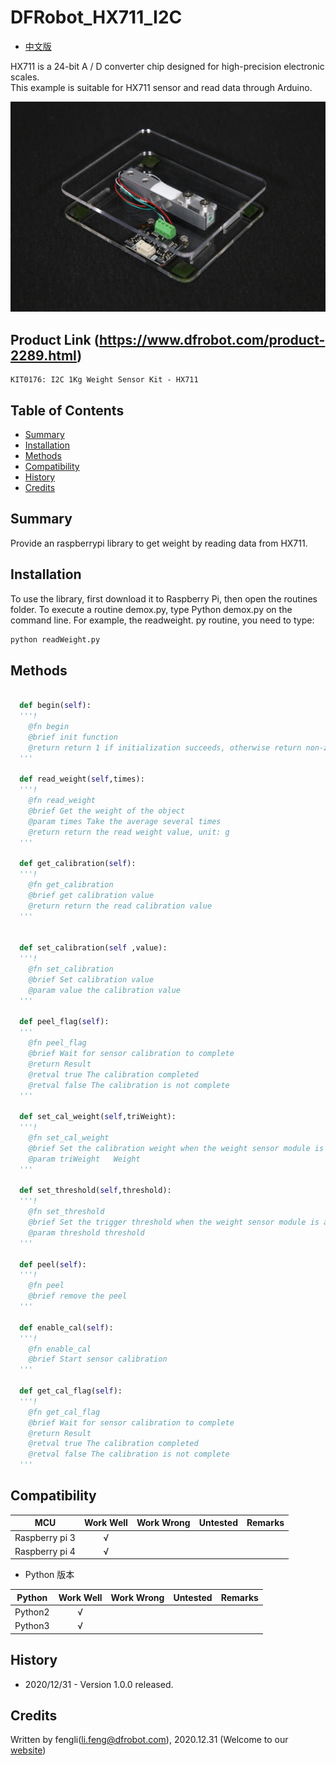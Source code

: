 # DFRobot_HX711_I2C
- [中文版](./README_CN.md)

HX711 is a 24-bit A / D converter chip designed for high-precision electronic scales.<br>
This example is suitable for HX711 sensor and read data through Arduino.<br>


![Product Image](../../resources/images/KIT0176.png)

## Product Link (https://www.dfrobot.com/product-2289.html)
    KIT0176: I2C 1Kg Weight Sensor Kit - HX711

## Table of Contents

* [Summary](#summary)
* [Installation](#installation)
* [Methods](#methods)
* [Compatibility](#compatibility)
* [History](#history)
* [Credits](#credits)

## Summary

Provide an raspberrypi library to get weight by reading data from HX711.

## Installation

To use the library, first download it to Raspberry Pi, then open the routines folder. To execute a routine demox.py, type Python demox.py on the command line. For example, the readweight. py routine, you need to type:
```python
python readWeight.py
```
## Methods

```python
  
  def begin(self):
  '''!
    @fn begin
    @brief init function
    @return return 1 if initialization succeeds, otherwise return non-zero and error code.
  '''
  
  def read_weight(self,times):
  '''!
    @fn read_weight
    @brief Get the weight of the object
    @param times Take the average several times
    @return return the read weight value, unit: g
  '''
  
  def get_calibration(self):
  '''!
    @fn get_calibration
    @brief get calibration value 
    @return return the read calibration value
  '''


  def set_calibration(self ,value):
  '''!
    @fn set_calibration
    @brief Set calibration value
    @param value the calibration value
  '''

  def peel_flag(self):
  '''
    @fn peel_flag
    @brief Wait for sensor calibration to complete
    @return Result 
    @retval true The calibration completed
    @retval false The calibration is not complete
  '''
  
  def set_cal_weight(self,triWeight):
  '''!
    @fn set_cal_weight
    @brief Set the calibration weight when the weight sensor module is automatically calibrated(g)
    @param triWeight   Weight
  '''
  
  def set_threshold(self,threshold):
  '''!
    @fn set_threshold
    @brief Set the trigger threshold when the weight sensor module is automatically calibrated(g)
    @param threshold threshold
  '''

  def peel(self):
  '''!
    @fn peel
    @brief remove the peel
  '''
  
  def enable_cal(self):
  '''!
    @fn enable_cal
    @brief Start sensor calibration
  '''

  def get_cal_flag(self):
  '''!
    @fn get_cal_flag
    @brief Wait for sensor calibration to complete
    @return Result 
    @retval true The calibration completed
    @retval false The calibration is not complete
  '''
```

## Compatibility

MCU                | Work Well    | Work Wrong   | Untested    | Remarks
------------------ | :----------: | :----------: | :---------: | -----
Raspberry pi 3       |      √       |              |             | 
Raspberry pi 4       |      √       |              |             | 

* Python 版本

| Python  | Work Well | Work Wrong | Untested | Remarks |
| ------- | :--: | :----: | :----: | ---- |
| Python2 |  √   |        |        |      |
| Python3 |  √   |        |        |      |

## History

- 2020/12/31 - Version 1.0.0 released.
## Credits

Written by fengli(li.feng@dfrobot.com), 2020.12.31 (Welcome to our [website](https://www.dfrobot.com/))

